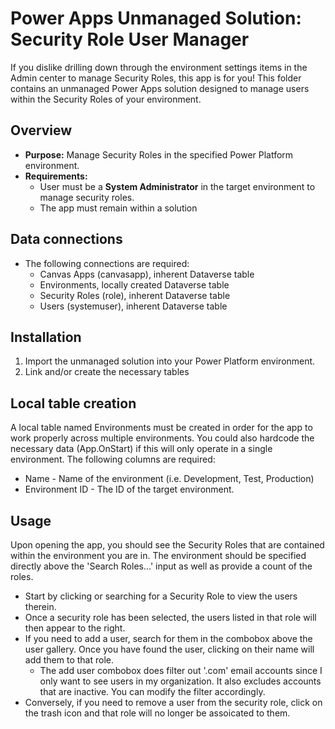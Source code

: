 # Power Apps Unmanaged Solution: Security Role User Manager

If you dislike drilling down through the environment settings items in the Admin center to manage Security Roles, this app is for you!  This folder contains an unmanaged Power Apps solution designed to manage users within the Security Roles of your environment.

## Overview

- **Purpose:** Manage Security Roles in the specified Power Platform environment.
- **Requirements:**  
  - User must be a **System Administrator** in the target environment to manage security roles.
  - The app must remain within a solution

## Data connections

- The following connections are required:
  - Canvas Apps (canvasapp), inherent Dataverse table
  - Environments, locally created Dataverse table
  - Security Roles (role), inherent Dataverse table
  - Users (systemuser), inherent Dataverse table

## Installation

1. Import the unmanaged solution into your Power Platform environment.
2. Link and/or create the necessary tables

## Local table creation

A local table named Environments must be created in order for the app to work properly across multiple environments.  You could also hardcode the necessary data (App.OnStart) if this will only operate in a single environment.  The following columns are required:
  - Name - Name of the environment (i.e. Development, Test, Production)
  - Environment ID - The ID of the target environment.

## Usage

Upon opening the app, you should see the Security Roles that are contained within the environment you are in.  The environment should be specified directly above the 'Search Roles...' input as well as provide a count of the roles.
  - Start by clicking or searching for a Security Role to view the users therein.
  - Once a security role has been selected, the users listed in that role will then appear to the right.
  - If you need to add a user, search for them in the combobox above the user gallery.  Once you have found the user, clicking on their name will add them to that role.
    - The add user combobox does filter out '.com' email accounts since I only want to see users in my organization.  It also excludes accounts that are inactive.  You can modify the filter accordingly.
  - Conversely, if you need to remove a user from the security role, click on the trash icon and that role will no longer be assoicated to them.
